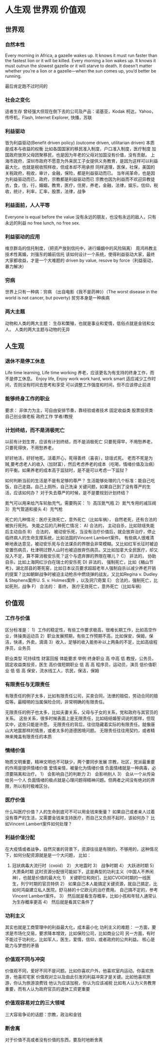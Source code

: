 # 人生观 世界观 价值观

## 世界观 
### 自然本性
Every morning in Africa, a gazelle wakes up. It knows it must run faster than the fastest lion or it will be killed. Every morning a lion wakes up. It knows it must outrun the slowest gazelle or it will starve to death. It doesn't matter whether you’re a lion or a gazelle—when the sun comes up, you’d better be running.

最后肯定跑不过时间的

### 社会之变化 
适者生存
曾经强大但现在倒下去的公司及产品：诺基亚，Kodak 柯达，Yahoo，传呼机，Flash, Internet Explorer, 快播，苏联

### 利益驱动
皆为利益驱动(Benefit driven policy) (outcome driven, utilitarian driven)
本质是成本与收益的权衡
比如各国国家的移民准入制度，户口准入制度，医疗制度
加国政府放弃父母团聚移民，也是因为年老的父母对加国没有价值，没有贡献。
上海市政府，深圳市政府不愿意为外来民工子女提供义务教育，是因为这样可以利益最大化，也就是税收照样收，但成本却不用承担
同样道理，医保，社保，美国的关税政府，税收，审计，金融，保险，都是利益驱动而已。
当年闹革命，也是因为利益驱动而已，政府，宗教都是利益驱动而已
宗教也因为利益而不欢迎异教徒
衣，食，住，行，婚姻，教育，医疗，住房，养老，金融，法律，娱乐，信仰，税收，统计，利率，汇率，股票，法律，战争

### 利益面前，人人平等
Everyone is equal before the value
没有永远的朋友，也没有永远的敌人，只有永远的利益
no free lunch, no free sex.

### 利益驱动的应用
维京群岛的信托制度，（把资产放到信托中，进行婚姻中的风险隔离）
周鸿祎教主技术性离婚，刘强东的婚前信托
该如何设计一个系统，使得利益驱动大家，最终大家都收益，才是一个大难题的
driven by value, resove by force（利益驱动，暴力解决）

### 穷病
世界上只有一种病：穷病 （出自电影《我不是药神》）（The worst disease in the world is not cancer, but poverty)
贫穷本身是一种疾病

### 两大主题
动物和人类的两大主题： 生存和繁殖，也就是事业和爱情，低俗点就是金钱和女人。 人类的两大主题与动物的无异

## 人生观
### 退休不是停工休息
Life time learning, Life time working
养老，应该更名为有支持的终身工作，而不是停工休息。
Enjoy life, Enjoy work
work hard, work smart
适应减少工作时间，否则没有时间去思考和享受
可以调整工作强度和时间，但不应该停止前进

### 能够终身工作的职业
要求： 非体力为主，可自由安排节奏，靠经验或者技术
固定收益类
股票投资类
自己创业做老板
政府工作
学者/教授

### 计划终结，而不是消极死亡
以前有计划生育，应该有计划终结，而不是消极死亡
只要死得早，不用愁养老，
只要死得快，不用愁养老，

好好地活，好好地死。活着开心，死得善终（喜丧），琼瑶式死。
老而不死是为贼,要考虑老人的收入（加财富），然后考虑养老的成本（吃喝，情绪价值及治病）的平衡。如果养老的成本高于监狱时，是不是可以考虑一下监狱？

如何判断当前的生活是不是有足够的尊严？ 生活能够处理的几个标准：能自己吃饭，自己走路，自己上厕所，自己洗澡
关键问题，如果自己到了没有尊严的生活，应该如何办？ 对于失去尊严的时候，是不是要规划计划终结？

氮气可以用来给汽车轮胎充气。需要购买：
1）高压氮气瓶
2）氮气专用的减压阀
3）充气管道和接头
4）充气枪

死亡的几种情况：医疗无效死亡，意外死亡（比如车祸）， 自然老死，还有合法的被执行死刑。 失能之后的几种死亡情况：
A) 合法的， 主动自杀，比如琼瑶失能后主动自杀
B） 合法的， 被动安乐死，当没有治疗价值后，就会放弃治疗，停止临终病人的生命支撑系统，比如法国的Vincent Lambert案件。 有些病人很难清晰地表达意见，被动安乐死与合法谋杀的界限会非常模糊。又比如红军长征时被迫安置伤病员，杜津明过野人山时也被迫放弃伤病员。又比如加拿大全民医疗，却又投入不足，算不算消极安乐死？这个与遗弃罪的界限在哪儿？
C） 非法的， 协助自杀，比如上海网红沙白在瑞士的安乐死
D) 非法的， 强制死亡，比如《楢山节考》，湖北郧县的寄死窑，比如日本议员要求超超老年人强制自杀以减少养老开销的提案？比如朝鲜战争时被迫主动枪杀中燃烧弹的战友。又比如Regina v. Dudley & Stephens案件U. S. v. Holmes案件 ，以及洞穴奇案
E） 合法的，强制死亡，比如死刑，战争
F） 合法的： 善终， 医疗无效死亡，意外死亡（比如车祸）

## 价值观
### 工作与价值
区分标准是：
1）工作的稳定性，有些工作要求极高，很难长期工作，比如高空作业，体操类运动员
2）职业发展预期，有些工作预期不高，比如保安，保姆，保洁，快递，外卖，滴滴
3）收入，足够的收入能弥补以上两条的不足，比如高级程序员，业务员

职业类型        可持续性   财富回报   体能要求    举例
终身职业         高       中高       低        教授，公务员，固定收益类投资，医生
高价值短期职业    低       高         高        程序员，运动员，演员
低价值职业        低       低        高         保安，流水线工人，农民，保洁，保姆 

### 有限责任与无限责任
有限责任的例子太多，比如有限责任公司，买卖合同，法律的赔偿，劳动合同的赔偿等。最精明的当属保险合同，非常明确的有限责任。

无限责任的例子也太多，比如夫妻关系，父母与子女的关系，党和政府与其官员的关系。
这些关系，很多时候表面上是无限责任，比如结结婚誓词说的那样，但现实中，这些只能是许愿。
无限责任的背后，往往隐藏着实际的有限责任。就像唐山大地震那样的情景，或者太多的道德困境问题。 
无限责任往往用契约，或者精神来掩盖有限责任的本质

### 情绪价值
物质文明重要，精神文明也不可缺少，两个要同步发展
宗教，社区，党派最重要的作用是提供情绪价值
爱情亲情，被量化为情绪价值
负面情绪就是一种病毒，必须要隔离和治疗。
1） 会影响自己的判断力
2） 会影响别人
3） 会从一个从传染给另一个人
负面情绪的极点就是心理问题得精神问题。但两者之间没有绝对的界限，所以有时极难区分。

### 医疗价值
什么叫医疗价值？人的生命到底可不可以用金钱来衡量？
如果自己或者亲人过着没有尊严的生活，又需要金钱来支持医疗，而自己又负担不起时，该如何办？
比如Vincent Lambert案件如何处理？

### 利益价值分配
在大疫情或者战争，自然灾害的背景下，资源往往是有限的，不够用的，这种情况下，如何分配资源就是是一个大问题，
比如：
1) 冠状病毒大流行时（cvoid）
2） 大地震时
3） 战争时期
4） 大跃进时期
5） 大萧条时期
这时资源分配很可能如下，这是典型的功利主义（中国人不养闲神），也就是价值的最大化
1） 关键职位和岗们，比如CVOID时期的一线医生，列宁时期的官员特供
2） 如果自己本人能搞定关键资源，就自己搞定，比如何鸿燊建立私人医院，舒马赫的十亿欧元的治疗费用。 自己搞不定的，参考Vincent Lambert案件。
3） 然后就是看生存概率，比如小孩和年轻人通常认为生存概率更高
4） 然后就是看其它条件了

### 功利主义
其实也就是工商管理中的利益最大化，成本最小化
功利主义的难题：
一方面，要求是市场化交易，要求降本增效，比如保险公司，比如商业公司
另一方面，有时不能过于功利化，比如军人，医生，爱情，信仰，或者政府的公共利益。
核心是能力与梦想的矛盾

### 价值观不同与冲突 
价值观不同，爱好不同不是问题。比如你喜欢户外，他喜欢室内运动。你喜欢旅游，他喜欢宅家
价值观对立以及由此引发的利益冲突才是关键。比如他喜欢旅游，你认为旅游浪费钱
他认为应该加税，你认为应该减税
比如有人认为义务教育重要，而有人认为政府官员的退休工资更重要

### 价值观容易对立的三大领域
三大容易争论的话题：宗教，政治和金钱

### 断舍离
对于价值不高或者没有价值的东西，要及时地断舍离